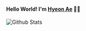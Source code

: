 #### Hello World! I'm [Hyeon Ae](https://raae7742.github.io) :wave::wave:


![Github Stats](https://github-readme-stats.vercel.app/api?username=raae7742&show_icons=true)
